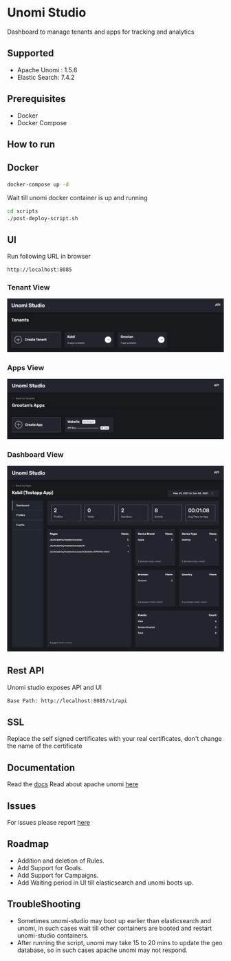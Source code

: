 # Unomi Studio

Dashboard to manage tenants and apps for tracking and analytics

## Supported

- Apache Unomi : 1.5.6
- Elastic Search: 7.4.2

## Prerequisites

- Docker
- Docker Compose

## How to run

## Docker

```sh
docker-compose up -d
```

Wait till unomi docker container is up and running

```sh
cd scripts
./post-deploy-script.sh
```

## UI

Run following URL in browser

```sh
http://localhost:8085
```

### Tenant View

![tenants](./img/tenants.png)

### Apps View

![apps](./img/apps.png)

### Dashboard View

![dashboard](./img/dashboard.png)

## Rest API

Unomi studio exposes API and UI

```sh
Base Path: http://localhost:8085/v1/api
```

## SSL

Replace the self signed certificates with your real certificates, don't change the name of the certificate

## Documentation

Read the [docs](https://unomi-studio.netlify.app)
Read about apache unomi [here](https://unomi.apache.org/manual/1_5_x/index.html)

## Issues

For issues please report [here](https://github.com/grootan/unomi-studio/issues)

## Roadmap

- Addition and deletion of Rules.
- Add Support for Goals.
- Add Support for Campaigns.
- Add Waiting period in UI till elasticsearch and unomi boots up.

## TroubleShooting

- Sometimes unomi-studio may boot up earlier than elasticsearch and unomi, in such cases wait till other containers are booted and restart unomi-studio containers.
- After running the script, unomi may take 15 to 20 mins to update the geo database, so in such cases apache unomi may not respond.
